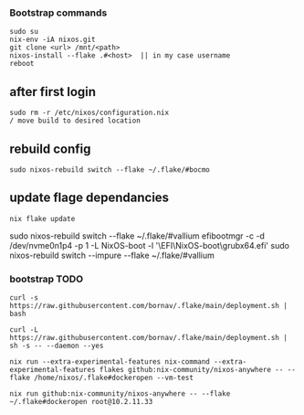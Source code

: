 ### Bootstrap commands

    sudo su
    nix-env -iA nixos.git
    git clone <url> /mnt/<path>
    nixos-install --flake .#<host>  || in my case username
    reboot

## after first login 
    sudo rm -r /etc/nixos/configuration.nix
    / move build to desired location

## rebuild config
    sudo nixos-rebuild switch --flake ~/.flake/#bocmo

## update flage dependancies
    nix flake update
sudo nixos-rebuild switch --flake ~/.flake/#vallium
efibootmgr -c -d /dev/nvme0n1p4 -p 1 -L NixOS-boot -l '\EFI\NixOS-boot\grubx64.efi'
sudo nixos-rebuild switch --impure --flake ~/.flake/#vallium



### bootstrap TODO
    curl -s https://raw.githubusercontent.com/bornav/.flake/main/deployment.sh | bash

    curl -L https://raw.githubusercontent.com/bornav/.flake/main/deployment.sh | sh -s -- --daemon --yes

    nix run --extra-experimental-features nix-command --extra-experimental-features flakes github:nix-community/nixos-anywhere -- --flake /home/nixos/.flake#dockeropen --vm-test

    nix run github:nix-community/nixos-anywhere -- --flake ~/.flake#dockeropen root@10.2.11.33